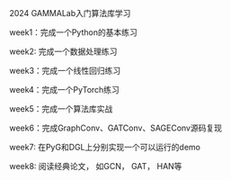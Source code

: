 2024 GAMMALab入门算法库学习

week1：完成一个Python的基本练习

week2: 完成一个数据处理练习

week3：完成一个线性回归练习

week4：完成一个PyTorch练习

week5：完成一个算法库实战

week6：完成GraphConv、GATConv、SAGEConv源码复现

week7: 在PyG和DGL上分别实现一个可以运行的demo

week8: 阅读经典论文， 如GCN， GAT， HAN等



